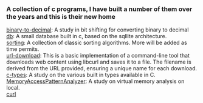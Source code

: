 ### A collection of c programs, I have built a number of them over the years and this is their new home

[binary-to-decimal](./binary-to-decimal):  A study in bit shifting for converting binary to decimal  
[db](./db):  A small database built in c, based on the sqllite architecture.  
[sorting](./sorting/): A collection of classic sorting algorithms.  More will be added as time permits.   
[url-download](./sorting/): This is a basic implementation of a command-line tool that downloads web content using libcurl and saves it to a file. The filename is derived from the URL provided, ensuring a unique name for each download.  
[c-types](./c-types): A study on the various built in types available in C.  
[MemoryAccessPatternAnalyzer](./MemoryAccessPatternAnalyzer): A study on virtual memory analysis on local.  
[curl](./curl)

